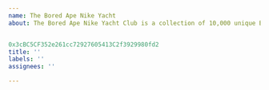 ```yaml
---
name: The Bored Ape Nike Yacht 
about: The Bored Ape Nike Yacht Club is a collection of 10,000 unique Bored Ape NFTs— unique digital collectibles living on the Ethereum blockchain. Your Bored Ape Nike doubles as your Yacht Club membership card, and grants access to members-only benefits, the first of which is access to THE BATHROOM, a collaborative graffiti board. Future areas and perks can be unlocked by the community through roadmap activation. Visit www.BoredApeNikeYachtClub.com for more details.


0x3cBC5CF352e261cc72927605413C2f3929980fd2
title: ''
labels: ''
assignees: ''

---
```


